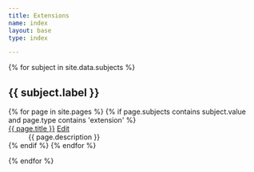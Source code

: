 ```yaml
---
title: Extensions
name: index
layout: base
type: index

---
```

{% for subject in site.data.subjects %}
## {{ subject.label }}
<dl>
{% for page in site.pages %}
{% if page.subjects contains subject.value and page.type contains 'extension' %}
<dt>
  <a href="{{ page.website }}">{{ page.title }}</a>
  <a href="{{site.repourl}}/edit/{{ site.repobranch }}/extensions/{{page.name}}.md"
     class="btn btn-default btn-xs" role="button">
    <span class="glyphicon glyphicon-edit"></span> Edit</a>
</dt>
<dd>{{ page.description }}</dd>
{% endif %}
{% endfor %}
</dl>
{% endfor %}

